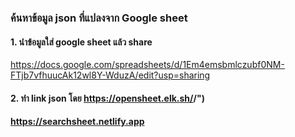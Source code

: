 ### ค้นหาข้อมูล json ที่แปลงจาก Google sheet

#### 1. นำข้อมูลใส่ google sheet แล้ว share

https://docs.google.com/spreadsheets/d/1Em4emsbmlczubf0NM-FTjb7vfhuucAk12wl8Y-WduzA/edit?usp=sharing

#### 2. ทำ link json โดย https://opensheet.elk.sh/<google sheet id>/<sheet name>")

#### https://searchsheet.netlify.app
